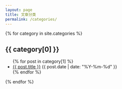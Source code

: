 ```yaml
---
layout: page
title: 文章分类
permalink: /categories/
---
```


{% for category in site.categories %}
  <h2 id="{{ category[0] }}">{{ category[0] }}</h2>
  <ul>
    {% for post in category[1] %}
      <li>
        <a href="{{ post.url | relative_url }}">{{ post.title }}</a>
        <span class="post-meta">{{ post.date | date: "%Y-%m-%d" }}</span>
      </li>
    {% endfor %}
  </ul>
{% endfor %} 